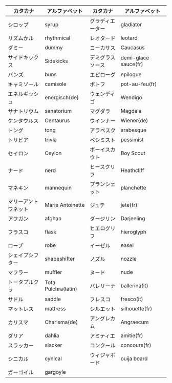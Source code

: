 
|カタカナ|アルファベット|カタカナ|アルファベット|
|-|-|-|-|
|シロップ|syrup|グラディエーター|gladiator|
|リズムかル|rhythmical|レオタード|leotard|
|ダミー|dummy|コーカサス|Caucasus|
|サイドキックス|Sidekicks|デミグラスソース|demi-glace sauce(fr)|
|バンズ|buns|エピローグ|epilogue|
|キャミソール|camisole|ポトフ|pot-au-feu(fr)|
|エネルギッシュ|energisch(de)|ウェンディゴ|Wendigo|
|サナトリウム|sanatorium|マグダラ|Magdala|
|ケンタウルス|Centaurus|ウインナー|Wiener(de)|
|トング|tong|アラベスク|arabesque|
|トリビア|trivia|ペシミスト|pessimist|
|セイロン|Ceylon|ボーイスカウト|Boy Scout|
|ナード|nerd|ヒースクリフ|Heathcliff|
|マネキン|mannequin|プランシェット|planchette|
|マリーアントワネット|Marie Antoinette|ジュテ|jete(fr)|
|アフガン|afghan|ダージリン|Darjeeling|
|フラスコ|flask|ヒエログリフ|hieroglyph|
|ローブ|robe|イーゼル|easel|
|シェイプシフター|shapeshifter|ノズル|nozzle|
|マフラー|muffler|ヌード|nude|
|トータプルクラ|Tota Pulchra(latin)|バレリーナ|ballerina(it)|
|サドル|saddle|フレスコ|fresco(it)|
|マットレス|mattress|シルエット|silhouette(fr)|
|カリスマ|Charisma(de)|アングレカム|Angraecum|
|ダリア|dahlia|アミティエ|amitie(fr)|
|スラッカー|slacker|コンクール|concours(fr)|
|シニカル|cynical|ウィジャボード|ouija board|
|ガーゴイル|gargoyle|
